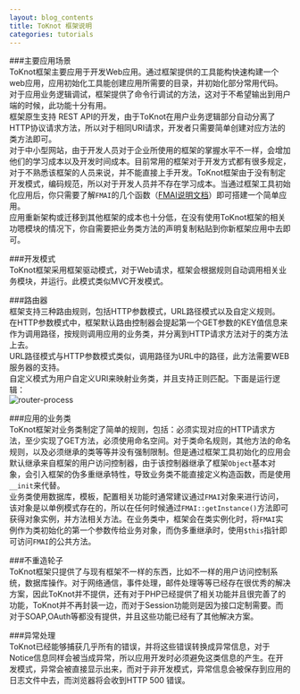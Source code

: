 ```yaml
---
layout: blog_contents
title: ToKnot 框架说明
categories: tutorials
---
```


###主要应用场景  
  ToKnot框架主要应用于开发Web应用。通过框架提供的工具能构快速构建一个web应用，应用初始化工具能创建应用所需要的目录，并初始化部分常用代码。 
  对于应用业务逻辑调试，框架提供了命令行调试的方法，这对于不希望输出到用户端的时候，此功能十分有用。  
  框架原生支持 REST API的开发，由于ToKnot在用户业务逻辑部分自动分离了HTTP协议请求方法，所以对于相同URI请求，开发者只需要简单创建对应方法的类方法即可。  
  对于中小型网站，由于开发人员对于企业所使用的框架的掌握水平不一样，会增加他们的学习成本以及开发时间成本。目前常用的框架对于开发方式都有很多规定，对于不熟悉该框架的人员来说，并不能直接上手开发。ToKnot框架由于没有制定开发模式，编码规范，所以对于开发人员并不存在学习成本。当通过框架工具初始化应用后，你只需要了解`FMAI`的几个函数（[FMAI说明文档](http://toknot.com/tutorials/FMAI-class-document/)）即可搭建一个简单应用。  
   应用重新架构或迁移到其他框架的成本也十分低，在没有使用ToKnot框架的相关功嗯模块的情况下，你自需要把业务类方法的声明复制粘贴到你新框架应用中去即可。  

###开发模式  
  ToKnot框架采用框架驱动模式，对于Web请求，框架会根据规则自动调用相关业务模块，并运行。此模式类似MVC开发模式。

###路由器  
  框架支持三种路由规则，包括HTTP参数模式，URL路径模式以及自定义规则。  
  在HTTP参数模式中，框架默认路由控制器会提起第一个GET参数的KEY值信息来作为调用路径，按规则调用应用的业务类，并分离到HTTP请求方法对于的类方法上去。  
  URL路径模式与HTTP参数模式类似，调用路径为URL中的路径，此方法需要WEB服务器的支持。  
  自定义模式为用户自定义URI来映射业务类，并且支持正则匹配。下面是运行逻辑：  
![router-process](http://toknot.com/download/toknot-router-process.png)
    

###应用的业务类  
  ToKnot框架对业务类制定了简单的规则，包括：必须实现对应的HTTP请求方法，至少实现了GET方法，必须使用命名空间。对于类命名规则，其他方法的命名规则，以及必须继承的类等等并没有强制限制。但是通过框架工具初始化的应用会默认继承来自框架的用户访问控制器，由于该控制器继承了框架`Object`基本对象，会引入框架的伪多重继承特性，导致业务类不能直接定义构造函数，而是使用`__init`来代替。   
  业务类使用数据库，模板，配置相关功能时通常建议通过`FMAI`对象来进行访问，该对象是以单例模式存在的，所以在任何时候通过`FMAI::getInstance()`方法即可获得对象实例，并方法相关方法。在业务类中，框架会在类实例化时，将`FMAI`实例作为类初始化的第一个参数传给业务对象，而伪多重继承时，使用`$this`指针即可访问`FMAI`的公共方法。

###不重造轮子  
  ToKnot框架只提供了与现有框架不一样的东西，比如不一样的用户访问控制系统，数据库操作。对于网络通信，事件处理，邮件处理等等已经存在很优秀的解决方案，因此ToKnot并不提供，还有对于PHP已经提供了相关功能并且很完善了的功能，ToKnot并不再封装一边，而对于Session功能则是因为接口定制需要。而对于SOAP,OAuth等都没有提供，并且这些功能已经有了其他解决方案。  

###异常处理  
  ToKnot已经能够捕获几乎所有的错误，并将这些错误转换成异常信息，对于Notice信息同样会被当成异常，所以应用开发时必须避免这类信息的产生。在开发模式，异常会被直接显示出来，而对于非开发模式，异常信息会被保存到应用的日志文件中去，而浏览器将会收到HTTP 500 错误。 
   
